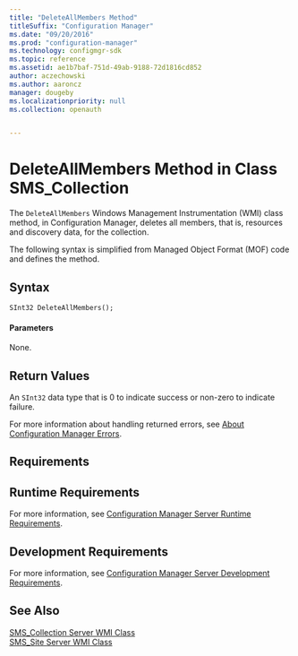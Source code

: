```yaml
---
title: "DeleteAllMembers Method"
titleSuffix: "Configuration Manager"
ms.date: "09/20/2016"
ms.prod: "configuration-manager"
ms.technology: configmgr-sdk
ms.topic: reference
ms.assetid: ae1b7baf-751d-49ab-9188-72d1816cd852
author: aczechowski
ms.author: aaroncz
manager: dougeby
ms.localizationpriority: null
ms.collection: openauth


---
```

# DeleteAllMembers Method in Class SMS_Collection
The `DeleteAllMembers` Windows Management Instrumentation (WMI) class method, in Configuration Manager, deletes all members, that is, resources and discovery data, for the collection.  

 The following syntax is simplified from Managed Object Format (MOF) code and defines the method.  

## Syntax  

```  
SInt32 DeleteAllMembers();  
```  

#### Parameters  
 None.  

## Return Values  
 An  `SInt32` data type that is 0 to indicate success or non-zero to indicate failure.  

 For more information about handling returned errors, see [About Configuration Manager Errors](../../../../../develop/core/understand/about-configuration-manager-errors.md).  

## Requirements  

## Runtime Requirements  
 For more information, see [Configuration Manager Server Runtime Requirements](../../../../../develop/core/reqs/server-runtime-requirements.md).  

## Development Requirements  
 For more information, see [Configuration Manager Server Development Requirements](../../../../../develop/core/reqs/server-development-requirements.md).  

## See Also  
 [SMS_Collection Server WMI Class](../../../../../develop/reference/core/clients/collections/sms_collection-server-wmi-class.md)   
 [SMS_Site Server WMI Class](../../../../../develop/reference/core/servers/configure/sms_site-server-wmi-class.md)

